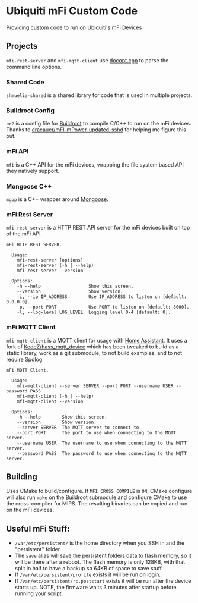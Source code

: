# Ubiquiti mFi Custom Code

Providing custom code to run on Ubiquiti's mFi Devices

## Projects

`mfi-rest-server` and `mfi-mqtt-client` use
[docopt.cpp](https://github.com/docopt/docopt.cpp.git) to parse the command line
options.

### Shared Code

`shmuelie-shared` is a shared library for code that is used in multiple projects.

### Buildroot Config

`br2` is a config file for [Buildroot](https://buildroot.org/) to compile C/C++
to run on the mFi devices. Thanks to
[cracauer/mFI-mPower-updated-sshd](https://github.com/cracauer/mFI-mPower-updated-sshd)
for helping me figure this out.

### mFi API

`mfi` is a C++ API for the mFi devices, wrapping the file system based API they
natively support.

### Mongoose C++

`mgpp` is a C++ wrapper around [Mongoose](https://mongoose.ws/).

### mFi Rest Server

`mfi-rest-server` is a HTTP REST API server for the mFi devices built on top of
the mFi API.

```
mFi HTTP REST SERVER.

  Usage:
    mfi-rest-server [options]
    mfi-rest-server (-h | --help)
    mfi-rest-server --version

  Options:
    -h --help                  Show this screen.
    --version                  Show version.
    -i, --ip IP_ADDRESS        Use IP_ADDRESS to listen on [default: 0.0.0.0].
    -p, --port PORT            Use PORT to listen on [default: 8000].
    -l, --log-level LOG_LEVEL  Logging level 0-4 [default: 0].
```

### mFi MQTT Client

`mfi-mqtt-client` is a MQTT client for usage with [Home
Assistant](https://www.home-assistant.io/). It uses a fork of
[KodeZ/hass_mqtt_device](https://github.com/KodeZ/hass_mqtt_device) which has
been tweaked to build as a static library, work as a git submodule, to not build
examples, and to not require Spdlog.

```
mFi MQTT Client.

  Usage:
    mfi-mqtt-client --server SERVER --port PORT --username USER --password PASS
    mfi-mqtt-client (-h | --help)
    mfi-mqtt-client --version

  Options:
    -h --help        Show this screen.
    --version        Show version.
    --server SERVER  The MQTT server to connect to.
    --port PORT      The port to use when connecting to the MQTT server.
    --username USER  The username to use when connecting to the MQTT server.
    --password PASS  The password to use when connecting to the MQTT server.
```

## Building

Uses CMake to build/configure. If `MFI_CROSS_COMPILE` is `ON`, CMake configure
will also run `make` on the Buildroot submodule and configure CMake to use the
cross-compiler for MIPS. The resulting binaries can be copied and run on the mFi
devices.

## Useful mFi Stuff:

- `/var/etc/persistent/` is the home directory when you SSH in and the
  "persistent" folder.
- The `save` alias will save the persistent folders data to flash memory, so it
  will be there after a reboot. The flash memory is only 128KB, with that split
  in half to have a backup so 64KB of space to save stuff.
- If `/var/etc/persistent/profile` exists it will be run on login.
- If `/var/etc/persistent/rc.poststart` exists it will be run after the device
  starts up. NOTE, the firmware waits 3 minutes after startup before running
  your script.